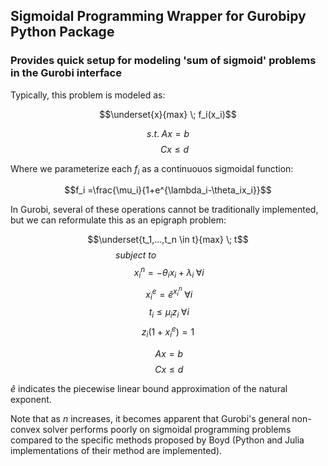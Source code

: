 ## Sigmoidal Programming Wrapper for Gurobipy Python Package

### Provides quick setup for modeling 'sum of sigmoid' problems in the Gurobi interface

Typically, this problem is modeled as:

$$\underset{x}{max} \; f_i(x_i)$$

$$s.t. \; Ax = b$$
$$\;\;\;\;\;\; Cx \leq d$$

Where we parameterize each $f_i$ as a continuouos sigmoidal function:

$$f_i =\frac{\mu_i}{1+e^{\lambda_i-\theta_ix_i}}$$

In Gurobi, several of these operations cannot be traditionally implemented, but we can reformulate this as an epigraph problem:

$$\underset{t_1,...,t_n \in t}{max} \; t$$
$\;\;\;\;\;\;\;\;\;\;\;\;\;\;\;\;\;\;\;\;\;\;\;\;\;\;\;\;\;\;\;\;\;\;\;\;\;\;\;\;\;\;\;\;\;\;\;\;\textit{subject to}$
$$ \; x^n_i = -\theta_i x_i + \lambda_i \; \forall i$$
$$\; x^e_i = \hat{e}^{x^n_i} \; \forall i$$
$$\; t_i \leq \mu_i z_i \; \forall i$$
$$ \; z_i(1+x^e_i) = 1 \;  $$


$$\; Ax = b$$
$$\; Cx \leq d$$

$\hat{e}$ indicates the piecewise linear bound approximation of the natural exponent.

Note that as $n$ increases, it becomes apparent that Gurobi's general non-convex solver performs poorly on sigmoidal programming problems compared to the specific methods proposed by Boyd (Python and Julia implementations of their method are implemented).